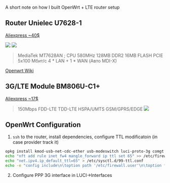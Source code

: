 A short note on how I built OpenWrt + LTE router setup

## Router Unielec U7628-1

[Aliexpress ~40$](https://aliexpress.ru/item/32816981605.html?spm=a2g2w.orderdetail.0.0.7e564aa6qb7B3v&sku_id=64789943590)


![](OpenWrt-LTE-Router-Setup.md-images/2023-06-08-08-37-13.jpg)
![](OpenWrt-LTE-Router-Setup.md-images/2023-06-08-08-37-21.jpg)


> MediaTek MT7628AN ; CPU 580MHz
128MB DDR2
16MB FLASH
PCIE
5x100 Мбит/с 4 * LAN + 1 * WAN (Авто MDI-X)

[Openwrt Wiki](https://openwrt.org/toh/unielec/u7628-01)

## 3G/LTE Module BM806U-C1+

[Aliexpress ~17$](https://aliexpress.ru/item/1005003907236172.html?spm=a2g2w.orderdetail.0.0.3a924aa6hLWSfd&sku_id=12000027436374057)

> 150Mbps FDD-LTE TDD-LTE HSPA/UMTS GSM/GPRS/EDGE
![](OpenWrt-LTE-Router-Setup.md-images/2023-06-08-08-31-23.jpg)


## OpenWrt Configuration

1. `ssh` to the router, install dependencies, configure TTL modificatoin (in case provider track it)

```sh
opkg install kmod-usb-net-cdc-ether usb-modeswitch luci-proto-3g comgt kmod-usb-serial kmod-usb-serial-option kmod-usb-serial-wwan chat
echo "nft add rule inet fw4 mangle_forward ip ttl set 65" >> /etc/firewall.user
echo "net.ipv4.ip_default_ttl=65" > /etc/sysctl.d/99-ttl.conf
echo -e "config include\n\toption path '/etc/firewall.user'\n\toption fw4_compatible '1'" >> /etc/config/firewall
```

2. Configure PPP 3G interface in LUCI->Interfaces
